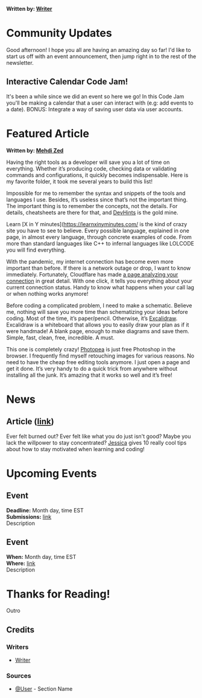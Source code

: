 **Written by: [Writer]()**
# Community Updates
Good afternoon! I hope you all are having an amazing day so far! I'd like to start us off with an event announcement, then jump right in to the rest of the newsletter.

## Interactive Calendar Code Jam!
It's been a while since we did an event so here we go! In this Code Jam you'll be making a calendar that a user can interact with (e.g: add events to a date). BONUS: Integrate a way of saving user data via user accounts.

# Featured Article
**Written by: [Mehdi Zed](https://dev.to/jesuisundev)**<br>

Having the right tools as a developer will save you a lot of time on everything. Whether it’s producing code, checking data or validating commands and configurations, it quickly becomes indispensable. Here is my favorite folder, it took me several years to build this list!

Impossible for me to remember the syntax and snippets of the tools and languages I use. Besides, it’s useless since that’s not the important thing. The important thing is to remember the concepts, not the details. For details, cheatsheets are there for that, and [DevHints](https://devhints.io/) is the gold mine.

Learn [X in Y minutes](https://learnxinyminutes.com/ is the kind of crazy site you have to see to believe. Every possible language, explained in one page, in almost every language, through concrete examples of code. From more than standard languages like C++ to infernal languages like LOLCODE you will find everything.

With the pandemic, my internet connection has become even more important than before. If there is a network outage or drop, I want to know immediately. Fortunately, Cloudflare has made [a page analyzing your connection](https://speed.cloudflare.com/) in great detail. With one click, it tells you everything about your current connection status. Handy to know what happens when your call lag or when nothing works anymore!

Before coding a complicated problem, I need to make a schematic. Believe me, nothing will save you more time than schematizing your ideas before coding. Most of the time, it’s paper/pencil. Otherwise, it’s [Excalidraw](https://excalidraw.com/). Excalidraw is a whiteboard that allows you to easily draw your plan as if it were handmade! A blank page, enough to make diagrams and save them. Simple, fast, clean, free, incredible. A must.

This one is completely crazy! [Photopea](https://www.photopea.com/) is just free Photoshop in the browser. I frequently find myself retouching images for various reasons. No need to have the cheap free editing tools anymore. I just open a page and get it done. It’s very handy to do a quick trick from anywhere without installing all the junk. It’s amazing that it works so well and it’s free!


<!-- > Quote *([@User]())* -->  

# News
## Article ([link](https://coder-coder.com/stay-motivated-learning-code/))
Ever felt burned out? Ever felt like what you do just isn't good? Maybe you lack the willpower to stay concentrated? [Jessica](https://coder-coder.com/about/) gives 10 really cool tips about how to stay motivated when learning and coding!

# Upcoming Events
## Event
**Deadline:** Month day, time EST<br>
**Submissions:** [link]()<br>
Description

## Event
**When:** Month day, time EST<br>
**Where:** [link]()<br>
Description

# Thanks for Reading!
Outro

## Credits
### Writers
+ [Writer]()

### Sources
+ [@User]() - Section Name
